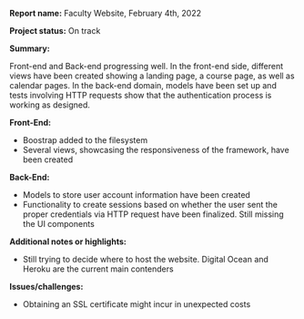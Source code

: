 **Report name:** Faculty Website, February 4th, 2022

**Project status:** On track

**Summary:**

Front-end and Back-end progressing well. In the front-end side, different views have been created showing a landing page, a course page, as well as calendar pages. In the back-end domain, models have been set up and tests involving HTTP requests show that the authentication process is working as designed.

**Front-End:**

- Boostrap added to the filesystem
- Several views, showcasing the responsiveness of the framework, have been created

**Back-End:**

- Models to store user account information have been created
- Functionality to create sessions based on whether the user sent the proper credentials via HTTP request have been finalized. Still missing the UI components

**Additional notes or highlights:**

- Still trying to decide where to host the website. Digital Ocean and Heroku are the current main contenders

**Issues/challenges:**

- Obtaining an SSL certificate might incur in unexpected costs
